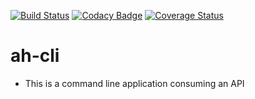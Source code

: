 [![Build Status](https://travis-ci.com/jonathanmusila/ah-cli.svg?branch=develop)](https://travis-ci.com/jonathanmusila/ah-cli) [![Codacy Badge](https://api.codacy.com/project/badge/Grade/9d7c3d3311b14e2daa148b54e4ae14af)](https://app.codacy.com/app/jonathanmusila/ah-cli?utm_source=github.com&utm_medium=referral&utm_content=jonathanmusila/ah-cli&utm_campaign=Badge_Grade_Dashboard) [![Coverage Status](https://coveralls.io/repos/github/jonathanmusila/ah-cli/badge.svg?branch=develop)](https://coveralls.io/github/jonathanmusila/ah-cli?branch=develop)


# ah-cli

- This is a command line application consuming an API



